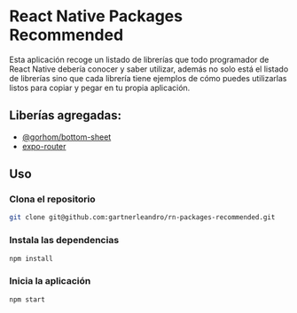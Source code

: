 # React Native Packages Recommended

Esta aplicación recoge un listado de librerías que todo programador de React Native debería conocer y saber utilizar, además no solo está el listado de librerías sino que cada librería tiene ejemplos de cómo puedes utilizarlas listos para copiar y pegar en tu propia aplicación.

## Liberías agregadas:

- [@gorhom/bottom-sheet](https://github.com/gorhom/react-native-bottom-sheet)
- [expo-router](https://github.com/expo/expo/tree/main/packages/expo-router)

## Uso

### Clona el repositorio

```sh
git clone git@github.com:gartnerleandro/rn-packages-recommended.git
```

### Instala las dependencias

```sh
npm install
```

### Inicia la aplicación

```sh
npm start
```
